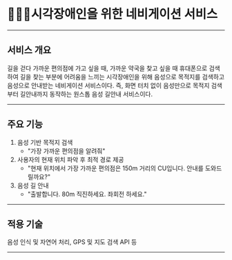 # 👨‍🦯‍➡️시각장애인을 위한 네비게이션 서비스 
---
## 서비스 개요
길을 걷다 가까운 편의점에 가고 싶을 때, 가까운 약국을 찾고 싶을 때 휴대폰으로 검색하여 길을 찾는 부분에 어려움을 느끼는 시각장애인을 위해 음성으로 목적지를 검색하고 음성으로 안내받는 네비게이션 서비스이다. 
즉, 화면 터치 없이 음성만으로 목적지 검색부터 길안내까지 동작하는 원스톱 음성 길안내 서비스이다. 

---
## 주요 기능
1. 음성 기반 목적지 검색
   - "가장 가까운 편의점을 알려줘"
2. 사용자의 현재 위치 파악 후 최적 경로 제공
   - "현재 위치에서 가장 가까운 편의점은 150m 거리의 CU입니다. 안내를 도와드릴까요?"
3. 음성 길 안내
   - "출발합니다. 80m 직진하세요. 좌회전 하세요."

---
## 적용 기술
음성 인식 및 자연어 처리, GPS 및 지도 검색 API 등

---

